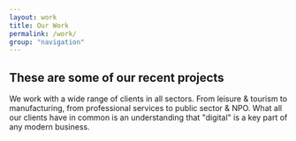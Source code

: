 ```yaml
---
layout: work
title: Our Work
permalink: /work/
group: "navigation"
---
```


## These are some of our recent projects

We work with a wide range of clients in all sectors. From leisure & tourism to manufacturing, from professional services to public sector & NPO. What all our clients have in common is an understanding that "digital" is a key part of any modern business.

